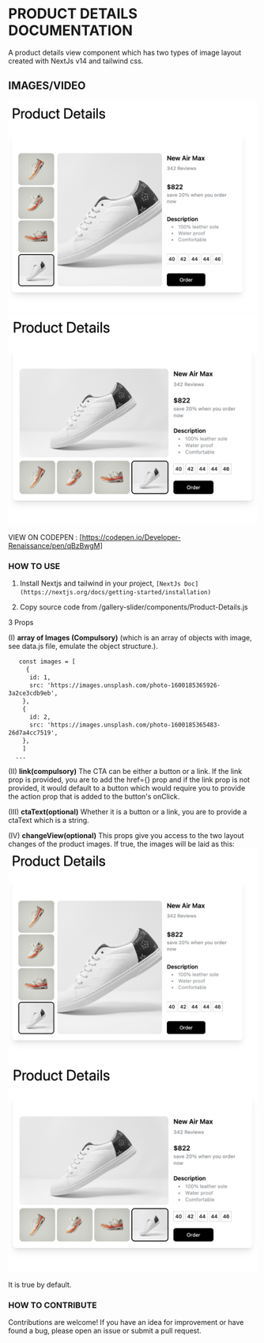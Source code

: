 # PRODUCT DETAILS DOCUMENTATION

A product details view component which has two types of image layout created with NextJs v14 and tailwind css.

## IMAGES/VIDEO

![View 1](public/images/View-1.png)
![View 2](public/images/View-2.png)

VIEW ON CODEPEN : [https://codepen.io/Developer-Renaissance/pen/qBzBwgM]

### HOW TO USE

1. Install Nextjs and tailwind in your project, `[NextJs Doc]` `(https://nextjs.org/docs/getting-started/installation)`

2. Copy source code from /gallery-slider/components/Product-Details.js

3 Props

(I) **array of Images (Compulsory)** (which is an array of objects with image, see data.js file, emulate the object structure.).

```
   const images = [
     {
      id: 1,
      src: 'https://images.unsplash.com/photo-1600185365926-3a2ce3cdb9eb',
    },
    {
      id: 2,
      src: 'https://images.unsplash.com/photo-1600185365483-26d7a4cc7519',
    },
    ]
  ...

```

(II) **link(compulsory)** The CTA can be either a button or a link. If the link prop is provided, you are to add the href={} prop and if the link prop is not provided, it would default to a button which would require you to provide the action prop that is added to the button's onClick.

(III) **ctaText(optional)** Whether it is a button or a link, you are to provide a ctaText which is a string.

(IV) **changeView(optional)** This props give you access to the two layout changes of the product images. If true, the images will be laid as this:
![changeView is true](public/images/View-1.png)
![changeView is false or absent](public/images/View-2.png)

It is true by default.

### HOW TO CONTRIBUTE

Contributions are welcome! If you have an idea for improvement or have found a bug, please open an issue or submit a pull request.
